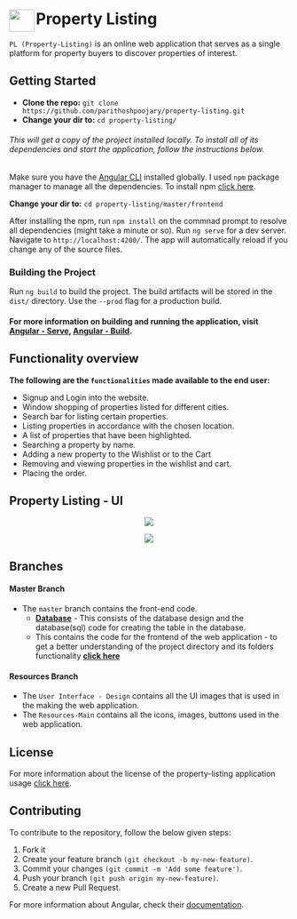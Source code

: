 # <img src="https://raw.githubusercontent.com/parithoshpoojary/property-listing/resources/Resources%20-%20Main/Images/Logo.png" width="45" height="40" align="left"> Property Listing

`PL (Property-Listing)` is an online web application that serves as a single platform for property buyers to discover properties of interest.

## Getting Started

- **Clone the repo:** `git clone https://github.com/parithoshpoojary/property-listing.git`
- **Change your dir to:** `cd property-listing/`

###### This will get a copy of the project installed locally. To install all of its dependencies and start the application, follow the instructions below.

Make sure you have the [Angular CLI](https://angular.io/cli) installed globally. I used `npm` package manager to manage all the dependencies. To install npm [click here](https://nodejs.org/en/download/).

**Change your dir to:** `cd property-listing/master/frontend`

After installing the npm, run `npm install` on the commnad prompt to resolve all dependencies (might take a minute or so).
Run `ng serve` for a dev server. Navigate to `http://localhost:4200/`. The app will automatically reload if you change any of the source files.

### Building the Project

Run `ng build` to build the project. The build artifacts will be stored in the `dist/` directory. Use the `--prod` flag for a production build.

#### For more information on building and running the application, visit [Angular - Serve](https://angular.io/cli/serve), [Angular - Build](https://angular.io/cli/build).

## Functionality overview

**The following are the `functionalities` made available to the end user:**

- Signup and Login into the website.
- Window shopping of properties listed for different cities.
- Search bar for listing certain properties.
- Listing properties in accordance with the chosen location.
- A list of properties that have been highlighted.
- Searching a property by name.
- Adding a new property to the Wishlist or to the Cart
- Removing and viewing properties in the wishlist and cart.
- Placing the order.

## Property Listing - UI

<p align="center">
  <img src="https://raw.githubusercontent.com/parithoshpoojary/property-listing/resources/User%20Interface%20-%20Design/UI%20Desgins/GIT%20UI.png">
</p>

<p align="center">
  <img src="https://raw.githubusercontent.com/parithoshpoojary/property-listing/resources/User%20Interface%20-%20Design/UI%20Desgins/UI%20-%20Github.png">
</p>

## Branches

#### Master Branch

- The `master` branch contains the front-end code.
  - **[Database](https://github.com/parithoshpoojary/property-listing/tree/master/database)** - This consists of the database design and the database(sql) code for creating the table in the database.
  - This contains the code for the frontend of the web application - to get a better understanding of the project directory and its folders functionality **[click here](https://github.com/parithoshpoojary/property-listing/blob/master/projectdescp.md)**

#### Resources Branch

- The `User Interface - Design` contains all the UI images that is used in the making the web application.
- The `Resources-Main` contains all the icons, images, buttons used in the web application.

## License

For more information about the license of the property-listing application usage [click here](LICENSE).

## Contributing

To contribute to the repository, follow the below given steps:

1. Fork it
2. Create your feature branch `(git checkout -b my-new-feature)`.
3. Commit your changes `(git commit -m 'Add some feature')`.
4. Push your branch `(git push origin my-new-feature)`.
5. Create a new Pull Request.

For more information about Angular, check their [documentation](https://angular.io/docs).

